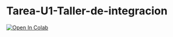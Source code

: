 # Tarea-U1-Taller-de-integracion

[![Open In Colab](https://colab.research.google.com/assets/colab-badge.svg)](https://colab.research.google.com/github/Therodrogo/Tarea-U1-Taller-de-integracion/blob/main/Tareas_2_Taller_de_integracion_de_ciencias_de_datos.ipynb)
